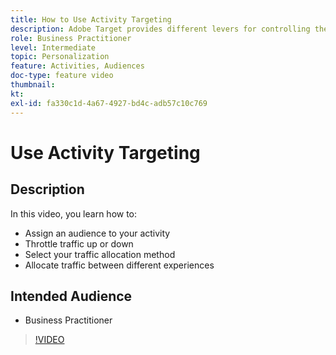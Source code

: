 ```yaml
---
title: How to Use Activity Targeting
description: Adobe Target provides different levers for controlling the experiences shown to different audiences when an activity goes live. Learn how to control who sees what by using audiences and traffic allocation.
role: Business Practitioner
level: Intermediate
topic: Personalization
feature: Activities, Audiences
doc-type: feature video
thumbnail:
kt:
exl-id: fa330c1d-4a67-4927-bd4c-adb57c10c769
---
```

# Use Activity Targeting

## Description

In this video, you learn how to:

* Assign an audience to your activity
* Throttle traffic up or down
* Select your traffic allocation method
* Allocate traffic between different experiences

## Intended Audience

* Business Practitioner

>[!VIDEO](https://video.tv.adobe.com/v/17385/?quality=12)
